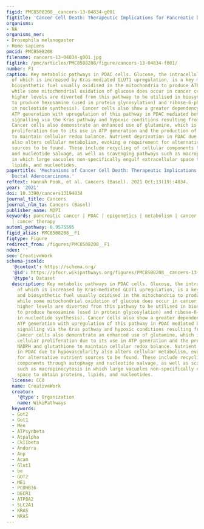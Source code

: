 ```yaml
---
figid: PMC8508208__cancers-13-04834-g001
figtitle: 'Cancer Cell Death: Therapeutic Implications for Pancreatic Ductal Adenocarcinoma'
organisms:
- NA
organisms_ner:
- Drosophila melanogaster
- Homo sapiens
pmcid: PMC8508208
filename: cancers-13-04834-g001.jpg
figlink: /pmc/articles/PMC8508208/figure/cancers-13-04834-f001/
number: F1
caption: Key metabolic pathways in PDAC cells. Glucose, the intracellular abundance
  of which is increased by Kras-mediated GLUT1 upregulation, is a key metabolic and
  biosynthetic fuel usually oxidised in the mitochondria to produce ATP. However,
  while some mitochondrial oxidation of glucose does occur in cancer cells, proportionally
  higher levels are diverted from this pathway to be utilised in biosynthetic reactions
  to produce hexosamine (used in protein glycosylation) and ribose-6-phosphate (used
  in nucleotide synthesis). Cancer cells also show a greater dependency on glycolytic
  ATP generation with upregulation of this pathway in PDAC mediated both by oncogenic
  signalling via the Kras pathway and hypoxic conditions resulting from hypovascularity.
  Cancer cells also demonstrate an enhanced use of glutamine, which is vital in cellular
  proliferation due to its use in ATP generation and the production of NADPH and glutathione
  to maintain cellular redox balance. Nutrient deprivation in PDAC due to hypovascularity
  also alters cellular metabolism, evoking a requirement for alternative nutrient
  sources to be found. These include recycling of cellular components through autophagy
  and nucleotide salvage, as well as scavenging pathways such as macropinocytosis
  in which large vacuoles non-specifically engulf extracellular space to obtain proteins,
  lipids, and nucleotides.
papertitle: 'Mechanisms of Cancer Cell Death: Therapeutic Implications for Pancreatic
  Ductal Adenocarcinoma.'
reftext: Hannah Pook, et al. Cancers (Basel). 2021 Oct;13(19):4834.
year: '2021'
doi: 10.3390/cancers13194834
journal_title: Cancers
journal_nlm_ta: Cancers (Basel)
publisher_name: MDPI
keywords: pancreatic cancer | PDAC | epigenetics | metabolism | cancer stem cells
  | cancer therapy
automl_pathway: 0.9575595
figid_alias: PMC8508208__F1
figtype: Figure
redirect_from: /figures/PMC8508208__F1
ndex: ''
seo: CreativeWork
schema-jsonld:
  '@context': https://schema.org/
  '@id': https://pfocr.wikipathways.org/figures/PMC8508208__cancers-13-04834-g001.html
  '@type': Dataset
  description: Key metabolic pathways in PDAC cells. Glucose, the intracellular abundance
    of which is increased by Kras-mediated GLUT1 upregulation, is a key metabolic
    and biosynthetic fuel usually oxidised in the mitochondria to produce ATP. However,
    while some mitochondrial oxidation of glucose does occur in cancer cells, proportionally
    higher levels are diverted from this pathway to be utilised in biosynthetic reactions
    to produce hexosamine (used in protein glycosylation) and ribose-6-phosphate (used
    in nucleotide synthesis). Cancer cells also show a greater dependency on glycolytic
    ATP generation with upregulation of this pathway in PDAC mediated both by oncogenic
    signalling via the Kras pathway and hypoxic conditions resulting from hypovascularity.
    Cancer cells also demonstrate an enhanced use of glutamine, which is vital in
    cellular proliferation due to its use in ATP generation and the production of
    NADPH and glutathione to maintain cellular redox balance. Nutrient deprivation
    in PDAC due to hypovascularity also alters cellular metabolism, evoking a requirement
    for alternative nutrient sources to be found. These include recycling of cellular
    components through autophagy and nucleotide salvage, as well as scavenging pathways
    such as macropinocytosis in which large vacuoles non-specifically engulf extracellular
    space to obtain proteins, lipids, and nucleotides.
  license: CC0
  name: CreativeWork
  creator:
    '@type': Organization
    name: WikiPathways
  keywords:
  - Got2
  - Got1
  - Men
  - ATPsynbeta
  - Atpalpha
  - CkIIbeta
  - Andorra
  - Anp
  - Acam
  - Glut1
  - be
  - GOT2
  - ME1
  - PCDHB16
  - DECR1
  - ATP8A2
  - SLC2A1
  - KRAS
  - NRAS
---
```

